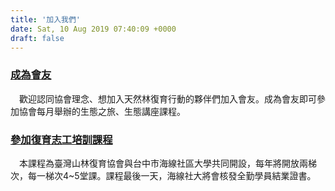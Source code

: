 ```yaml
---
title: '加入我們'
date: Sat, 10 Aug 2019 07:40:09 +0000
draft: false
---
```


### **[成為會友](https://www.reforestation.tw/?page_id=276)**

　歡迎認同協會理念、想加入天然林復育行動的夥伴們加入會友。成為會友即可參加協會每月舉辦的生態之旅、生態講座課程。

### **[參加復育志工培訓課程](https://www.reforestation.tw/?page_id=279)**

　本課程為臺灣山林復育協會與台中市海線社區大學共同開設，每年將開放兩梯次，每一梯次4~5堂課。課程最後一天，海線社大將會核發全勤學員結業證書。